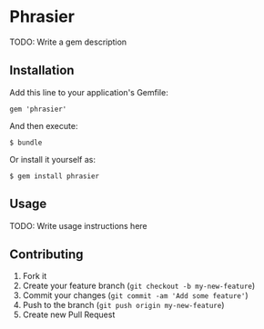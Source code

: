 # Phrasier

TODO: Write a gem description

## Installation

Add this line to your application's Gemfile:

    gem 'phrasier'

And then execute:

    $ bundle

Or install it yourself as:

    $ gem install phrasier

## Usage

TODO: Write usage instructions here

## Contributing

1. Fork it
2. Create your feature branch (`git checkout -b my-new-feature`)
3. Commit your changes (`git commit -am 'Add some feature'`)
4. Push to the branch (`git push origin my-new-feature`)
5. Create new Pull Request
